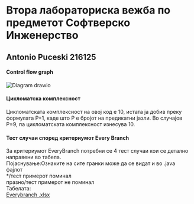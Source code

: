 # Втора лабораториска вежба по предметот Софтверско Инженерство


## Antonio Puceski 216125




#### Control flow graph

![Diagram drawio](https://github.com/Ton4ee/SI_2024_lab2_216125/assets/166876423/e97a08e4-29e4-4711-9950-e8dbb3530c79)


#### Цикломатска комплексност

  Цикломатската комплексност на овој код е 10, истата ја добив преку формулата P+1, каде што P е бројот на предикатни јазли. Во случајoв P=9, па цикломатската комплексност изнесува 10.


#### Тест случаи според критериумот Every Branch

За критериумот EveryBranch потребни се 4 тест случаи кои се детално направени во табела. <br />
Појаснување:Ознаките на сите гранки може да се видат и во .java фајлот <br />
*/тест примерот поминал <br />
празно/тест примерот не поминал <br />
Табелата: <br />
[Everybranch .xlsx](https://github.com/Ton4ee/SI_2024_lab2_216125/files/15445759/Everybranch.xlsx) <br />

